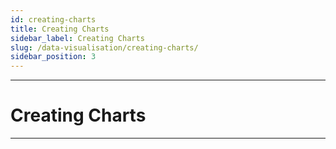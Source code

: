 ```yaml
---
id: creating-charts
title: Creating Charts
sidebar_label: Creating Charts
slug: /data-visualisation/creating-charts/
sidebar_position: 3
---
```


---
# Creating Charts
---